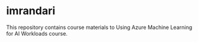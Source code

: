 # imrandari
This repository contains course materials to Using Azure Machine Learning for AI Workloads course.
